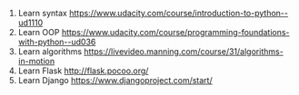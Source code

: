 
1. Learn syntax https://www.udacity.com/course/introduction-to-python--ud1110
2. Learn OOP https://www.udacity.com/course/programming-foundations-with-python--ud036
2. Learn algorithms https://livevideo.manning.com/course/31/algorithms-in-motion
3. Learn Flask http://flask.pocoo.org/
4. Learn Django https://www.djangoproject.com/start/
